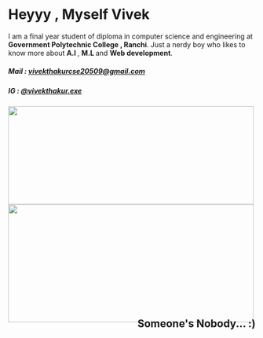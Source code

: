 <h1>Heyyy ,  Myself Vivek</h1> 
<p>I am a final year student of diploma in computer science and engineering at <b>Government Polytechnic College , Ranchi</b>.         
Just a  nerdy boy who likes to know more about <b>A.I </b>, <b> M.L </b> and <b>Web development</b>.</p>


<h5> Mail : <a href="mailto: vivekthakurcse20509@gmail.com"> vivekthakurcse20509@gmail.com</a></h5>
<h5> IG : <a href="https://www.instagram.com/vivekthakur.exe/">@vivekthakur.exe</a></h5>

<div style="display:flex;width:100%;height:200">
     <img height="200px" width="500" src="https://github-readme-stats.vercel.app/api/?username=vivekthakurcse&count_private=true&theme=transparent&showicons=true&layout=compact">
</div>
<div style="display:flex;width:100%;height:200">
     <img height="240px" width="500px" src="https://github-readme-stats.vercel.app/api/top-langs/?username=vivekthakurcse&layout=compact&langs_count=4&theme=transparent&hide=c++">
</div>

<h2 align="right">Someone's Nobody... :)</h2>
